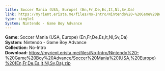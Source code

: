 ```yaml
---
title: Soccer Mania (USA, Europe) (En,Fr,De,Es,It,Nl,Sv,Da)
link: https://myrient.erista.me/files/No-Intro/Nintendo%20-%20Game%20Boy%20Advance/Soccer%20Mania%20(USA,%20Europe)%20(En,Fr,De,Es,It,Nl,Sv,Da).zip
type: single1
System: Nintendo - Game Boy Advance
---
```

<b>Game:</b> Soccer Mania (USA, Europe) (En,Fr,De,Es,It,Nl,Sv,Da)<br>
<b>System:</b> Nintendo - Game Boy Advance<br>
<b>Collection:</b> No-Intro<br>
<b>Download:</b> https://myrient.erista.me/files/No-Intro/Nintendo%20-%20Game%20Boy%20Advance/Soccer%20Mania%20(USA,%20Europe)%20(En,Fr,De,Es,It,Nl,Sv,Da).zip
